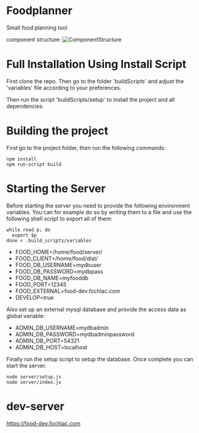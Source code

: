 # Foodplanner

Small food planning tool

component structure:
![ComponentStructure](https://github.com/ep-friedel/foodplanner/raw/develop/components.svg "Map of the components")

# Full Installation Using Install Script

First clone the repo. Then go to the folder 'buildScripts' and adjust the 'variables' file according to your preferences.

Then run the script 'buildScripts/setup' to install the project and all dependencies.

# Building the project
First go to the project folder, then run the following commands:
```
npm install
npm run-script build
```

# Starting the Server
Before starting the server you need to provide the following environment variables. You can for example do so by writíng them to a file and use the following shell script to export all of them:
```
while read p; do
  export $p
done < .build_scripts/variables
```

* FOOD_HOME=/home/food/server/
* FOOD_CLIENT=/home/food/dist/
* FOOD_DB_USERNAME=mydbuser
* FOOD_DB_PASSWORD=mydbpass
* FOOD_DB_NAME=myfooddb
* FOOD_PORT=12345
* FOOD_EXTERNAL=food-dev.fochlac.com
* DEVELOP=true

Also set up an external mysql database and provide the access data as global variable:

* ADMIN_DB_USERNAME=mydbadmin
* ADMIN_DB_PASSWORD=mydbadminpassword
* ADMIN_DB_PORT=54321
* ADMIN_DB_HOST=localhost

Finally run the setup script to setup the database. Once complete you can start the server.

```
node server/setup.js
node server/index.js
```

# dev-server
https://food-dev.fochlac.com
